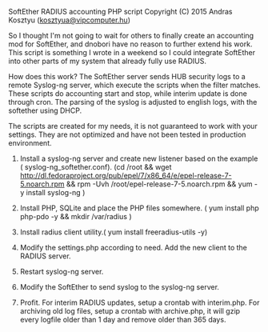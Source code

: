 SoftEther RADIUS accounting PHP script
Copyright (C) 2015 Andras Kosztyu (kosztyua@vipcomputer.hu)

So I thought I'm not going to wait for others to finally create an accounting mod for SoftEther, and dnobori have no reason to further extend his work. This script is something I wrote in a weekend so I could integrate SoftEther into other parts of my system that already fully use RADIUS.

How does this work? The SoftEther server sends HUB security logs to a remote Syslog-ng server, which execute the scripts when the filter matches. These scripts do accounting start and stop, while interim update is done through cron. The parsing of the syslog is adjusted to english logs, with the softether using DHCP. 

The scripts are created for my needs, it is not guaranteed to work with your settings. They are not optimized and have not been tested in production environment.

1. Install a syslog-ng server and create new listener based on the example ( syslog-ng_softether.conf). (cd /root && wget http://dl.fedoraproject.org/pub/epel/7/x86_64/e/epel-release-7-5.noarch.rpm && rpm -Uvh /root/epel-release-7-5.noarch.rpm && yum -y install syslog-ng )

2. Install PHP, SQLite and place the PHP files somewhere. ( yum install php php-pdo -y && mkdir /var/radius )

3. Install radius client utility.( yum install freeradius-utils -y)

4. Modify the settings.php according to need. Add the new client to the RADIUS server.

5. Restart syslog-ng server.

6. Modify the SoftEther to send syslog to the syslog-ng server.

7. Profit. 
For interim RADIUS updates, setup a crontab with interim.php. 
For archiving old log files, setup a crontab with archive.php, it will gzip every logfile older than 1 day and remove older than 365 days. 


